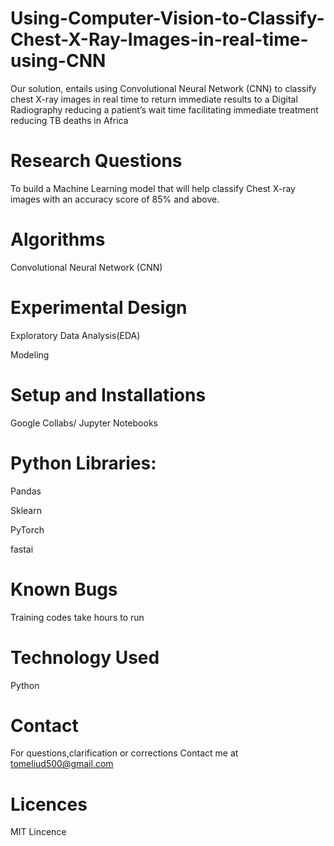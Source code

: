 # Using-Computer-Vision-to-Classify-Chest-X-Ray-Images-in-real-time-using-CNN
Our solution, entails using Convolutional Neural Network (CNN) to classify chest X-ray images in real time to return immediate results to a Digital Radiography reducing a patient’s wait time facilitating immediate treatment reducing TB deaths in Africa

# Research Questions
To build a Machine Learning model that will help classify Chest X-ray images with an accuracy score of 85% and above.

# Algorithms
Convolutional Neural Network (CNN)

# Experimental Design
Exploratory Data Analysis(EDA)

Modeling

# Setup and Installations
Google Collabs/ Jupyter Notebooks

# Python Libraries:
Pandas

Sklearn

PyTorch

fastai

# Known Bugs
Training codes take hours to run

# Technology Used
Python

# Contact
For questions,clarification or corrections Contact me at tomeliud500@gmail.com

# Licences
MIT Lincence
